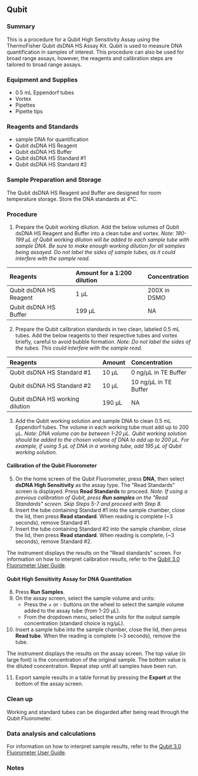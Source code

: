 ## Qubit

### Summary
This is a procedure for a Qubit High Sensitivity Assay using the ThermoFisher Qubit dsDNA HS Assay Kit. Qubit is used to measure DNA quantification in samples of interest. This procedure can also be used for broad range assays, however, the reagents and calibration steps are tailored to broad range assays.
### Equipment and Supplies
- 0.5 mL Eppendorf tubes
- Vortex
- Pipettes
- Pipette tips
### Reagents and Standards
- sample DNA for quantification
- Qubit dsDNA HS Reagent
- Qubit dsDNA HS Buffer
- Qubit dsDNA HS Standard #1
- Qubit dsDNA HS Standard #2
### Sample Preparation and Storage
The Qubit dsDNA HS Reagent and Buffer are designed for room temperature storage. Store the DNA standards at 4°C.
### Procedure 
1. Prepare the Qubit working dilution. Add the below volumes of Qubit dsDNA HS Reagent and Buffer into a clean tube and vortex. *Note: 180-199 µL of Qubit working dilution will be added to each sample tube with sample DNA. Be sure to make enough working dilution for all samples being assayed. Do not label the sides of sample tubes, as it could interfere with the sample read.*
   
|Reagents|Amount for a 1:200 dilution|Concentration|
|:--------|:-----|:-------------------|
|Qubit dsDNA HS Reagent|1 µL|200X in DSMO|
|Qubit dsDNA HS Buffer|199 µL|NA|
2. Prepare the Qubit calibration standards in two clean, labeled 0.5 mL tubes. Add the below reagents to their respective tubes and vortex briefly, careful to avoid bubble formation. *Note: Do not label the sides of the tubes. This could interfere with the sample read.*

|Reagents|Amount|Concentration|
|:--------|:-----|:-------------------|
|Qubit dsDNA HS Standard #1|10 µL|0 ng/µL in TE Buffer|
|Qubit dsDNA HS Standard #2|10 µL|10 ng/µL in TE Buffer|
|Qubit dsDNA HS working dilution|190 µL|NA|
3. Add the Qubit working solution and sample DNA to clean 0.5 mL Eppendorf tubes. The volume in each working tube must add up to 200 µL. *Note: DNA volume can be between 1-20 µL. Qubit working solution should be added to the chosen volume of DNA to add up to 200 µL. For example, if using 5 µL of DNA in a working tube, add 195 µL of Qubit working solution.*
#### Calibration of the Qubit Fluorometer
5. On the home screen of the Qubit Fluorometer, press **DNA**, then select **dsDNA High Sensitivity** as the assay type. The "Read Standards" screen is displayed. Press **Read Standards** to proceed. *Note: If using a previous calibration of Qubit, press **Run samples** on the "Read Standards" screen. Skip Steps 5-7 and proceed with Step 8.*
6. Insert the tube containing Standard #1 into the sample chamber, close the lid, then press **Read standard**. When reading is complete (~3 seconds), remove Standard #1.
7. Insert the tube containing Standard #2 into the sample chamber, close the lid, then press **Read standard**. When reading is complete, (~3 seconds), remove Standard #2.


The instrument displays the results on the "Read standards" screen. For information on how to interpret calibration results, refer to the [Qubit 3.0 Fluorometer User Guide](https://tools.thermofisher.com/content/sfs/manuals/qubit_3_fluorometer_man.pdf).
#### Qubit High Sensitivity Assay for DNA Quantitation
8. Press **Run Samples**.
9. On the assay screen, select the sample volume and units:
    - Press the + or - buttons on the wheel to select the sample volume added to the assay tube (from 1-20 µL).
    - From the dropdown menu, select the units for the output sample concentration (standard choice is ng/µL).
10. Insert a sample tube into the sample chamber, close the lid, then press **Read tube**. When the reading is complete (~3 seconds), remove the tube.


The instrument displays the results on the assay screen. The top value (in large font) is the concentration of the original sample. The bottom value is the diluted concentration. Repeat step until all samples have been run.

11. Export sample results in a table format by pressing the **Export** at the bottom of the assay screen.
### Clean up
Working and standard tubes can be disgarded after being read through the Qubit Fluorometer.
### Data analysis and calculations
For information on how to interpret sample results, refer to the [Qubit 3.0 Fluorometer User Guide](https://tools.thermofisher.com/content/sfs/manuals/qubit_3_fluorometer_man.pdf). 
### Notes
